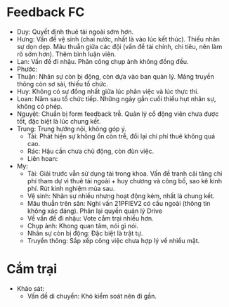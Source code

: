 # Feedback FC
- Duy: Quyết định thuê tài ngoài sớm hơn.
- Hưng: Vấn đề vệ sinh (chai nước, nhất là vào lúc kết thúc). Thiếu nhân sự dọn dẹp. Mâu thuẫn giữa các đội (vấn đề tài chính, chi tiêu, nên làm rõ sớm hơn). Thêm bình luận viên.
- Lan: Vấn đề đi nhậu. Phân công chụp ảnh không đồng đều.
- Phước: 
- Thuận: Nhân sự còn bị động, còn dựa vào ban quản lý. Mảng truyền thông còn sơ sài, thiếu tổ chức.
- Huy: Không có sự đồng nhất giữa lúc phân việc và lúc thực thi.
- Loan: Năm sau tổ chức tiếp. Những ngày gần cuối thiếu hụt nhân sự, không có phép.
- Nguyệt: Chuẩn bị form feedback trễ. Quản lý cổ động viên chưa được tốt, đặc biệt là lúc chung kết. 
- Trung: Trung hướng nội, không góp ý.
	- Tài: Phát hiện sự không ổn còn trễ, đổi lại chi phí thuê không quá cao.
	- Rác: Hậu cần chưa chủ động, còn đùn việc.
	- Liên hoan: 
- My: 
	- Tài: Giải trước vẫn sử dụng tài trong khoa. Vấn đề tranh cãi tăng chi phí tham dự vì thuê tài ngoài + huy chương và công bố, sao kê kinh phí. Rút kinh nghiệm mùa sau.
	- Vệ sinh: Nhân sự nhiều nhưng hoạt động kém, nhất là chung kết. 
	- Mâu thuẫn trên sân: Nghi vấn 21PFIEV2 có cầu ngoài (thông tin không xác đáng). Phân lại quyền quản lý Drive
	- Về vấn đề đi nhậu: Vote cắm trại nhiều hơn. 
	- Chụp ảnh: Khong quan tâm, nói gì nói.
	- Nhân sự còn bị động: Đặc biệt là trật tự.
	- Truyền thông: Sắp xếp công việc chưa hợp lý về nhiều mặt.

# Cắm trại
- Khảo sát:
	- Vấn đề di chuyển: Khó kiểm soát nên đi gần.